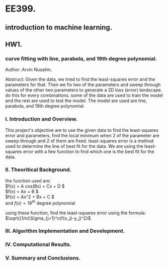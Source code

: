 # EE399. 
## introduction to machine learning. 
## HW1. 

### curve fitting with line, parabola, and 19th degree polynomial. 
Author: Arvin Nusalim. 

Abstruct: Given the data, we tried to find the least-squares error and the parameters for that. Then we fix two of the parameters and sweep through values of the other two parameters to generate a 2D loss (error) landscape. do this for every combinations. some of the data are used to train the model and the rest are used to test the model. The model are used are line, parabola, and 19th degree polynomial.  

### I. Introduction and Overview.   
This project's objective are to use the given data to find the least-squares error and parameters, find the local minimum when 2 of the parameter are sweep through and 2 of them are fixed. least-squares error is a method used to determine the line of best fit for the data. We are using the least-squares error with a few function to find which one is the best fit for the data. 
   
### II. Theoritical Background. 
the function used are:  
$f(x) = A cos(Bx) + Cx + D   $  
$f(x) = Ax + B   $  
$f(x) = Ax^2 + Bx + C  $  
and $f(x) = 19^{th}$ degree polynomial   

using these function, find the least-squares error using the formula:   
$\sqrt{(1/n)\Sigma_{j=1}^n(f(x_j)-y_j)^2}$

### III. Algorithm Implementation and Development. 

### IV. Computational Results. 

### V. Summary and Conclusions. 
